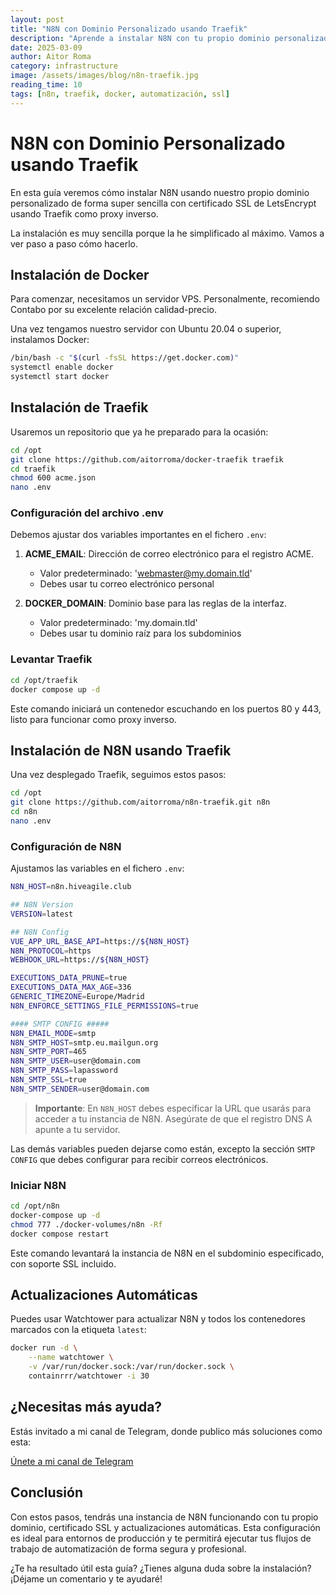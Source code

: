 ```yaml
---
layout: post
title: "N8N con Dominio Personalizado usando Traefik"
description: "Aprende a instalar N8N con tu propio dominio personalizado de forma sencilla, usando certificados SSL de LetsEncrypt y Traefik como proxy inverso."
date: 2025-03-09
author: Aitor Roma
category: infrastructure
image: /assets/images/blog/n8n-traefik.jpg
reading_time: 10
tags: [n8n, traefik, docker, automatización, ssl]
---
```


# N8N con Dominio Personalizado usando Traefik

En esta guía veremos cómo instalar N8N usando nuestro propio dominio personalizado de forma super sencilla con certificado SSL de LetsEncrypt usando Traefik como proxy inverso.

La instalación es muy sencilla porque la he simplificado al máximo. Vamos a ver paso a paso cómo hacerlo.

## Instalación de Docker

Para comenzar, necesitamos un servidor VPS. Personalmente, recomiendo Contabo por su excelente relación calidad-precio.

Una vez tengamos nuestro servidor con Ubuntu 20.04 o superior, instalamos Docker:

```bash
/bin/bash -c "$(curl -fsSL https://get.docker.com)"
systemctl enable docker
systemctl start docker
```

## Instalación de Traefik

Usaremos un repositorio que ya he preparado para la ocasión:

```bash
cd /opt
git clone https://github.com/aitorroma/docker-traefik traefik
cd traefik
chmod 600 acme.json
nano .env
```

### Configuración del archivo .env

Debemos ajustar dos variables importantes en el fichero `.env`:

1. **ACME_EMAIL**: Dirección de correo electrónico para el registro ACME. 
   - Valor predeterminado: 'webmaster@my.domain.tld'
   - Debes usar tu correo electrónico personal

2. **DOCKER_DOMAIN**: Dominio base para las reglas de la interfaz. 
   - Valor predeterminado: 'my.domain.tld'
   - Debes usar tu dominio raíz para los subdominios

### Levantar Traefik

```bash
cd /opt/traefik 
docker compose up -d
```

Este comando iniciará un contenedor escuchando en los puertos 80 y 443, listo para funcionar como proxy inverso.

## Instalación de N8N usando Traefik

Una vez desplegado Traefik, seguimos estos pasos:

```bash
cd /opt
git clone https://github.com/aitorroma/n8n-traefik.git n8n 
cd n8n
nano .env
```

### Configuración de N8N

Ajustamos las variables en el fichero `.env`:

```bash
N8N_HOST=n8n.hiveagile.club

## N8N Version
VERSION=latest

## N8N Config
VUE_APP_URL_BASE_API=https://${N8N_HOST}
N8N_PROTOCOL=https
WEBHOOK_URL=https://${N8N_HOST}

EXECUTIONS_DATA_PRUNE=true
EXECUTIONS_DATA_MAX_AGE=336
GENERIC_TIMEZONE=Europe/Madrid
N8N_ENFORCE_SETTINGS_FILE_PERMISSIONS=true

#### SMTP CONFIG #####
N8N_EMAIL_MODE=smtp
N8N_SMTP_HOST=smtp.eu.mailgun.org
N8N_SMTP_PORT=465
N8N_SMTP_USER=user@domain.com
N8N_SMTP_PASS=lapassword
N8N_SMTP_SSL=true
N8N_SMTP_SENDER=user@domain.com
```

> **Importante**: En `N8N_HOST` debes especificar la URL que usarás para acceder a tu instancia de N8N. Asegúrate de que el registro DNS A apunte a tu servidor.

Las demás variables pueden dejarse como están, excepto la sección `SMTP CONFIG` que debes configurar para recibir correos electrónicos.

### Iniciar N8N

```bash
cd /opt/n8n 
docker-compose up -d
chmod 777 ./docker-volumes/n8n -Rf
docker compose restart
```

Este comando levantará la instancia de N8N en el subdominio especificado, con soporte SSL incluido.

## Actualizaciones Automáticas

Puedes usar Watchtower para actualizar N8N y todos los contenedores marcados con la etiqueta `latest`:

```bash
docker run -d \
    --name watchtower \
    -v /var/run/docker.sock:/var/run/docker.sock \
    containrrr/watchtower -i 30
```

## ¿Necesitas más ayuda?

Estás invitado a mi canal de Telegram, donde publico más soluciones como esta:

[Únete a mi canal de Telegram](https://t.me/aitorroma)

## Conclusión

Con estos pasos, tendrás una instancia de N8N funcionando con tu propio dominio, certificado SSL y actualizaciones automáticas. Esta configuración es ideal para entornos de producción y te permitirá ejecutar tus flujos de trabajo de automatización de forma segura y profesional.

¿Te ha resultado útil esta guía? ¿Tienes alguna duda sobre la instalación? ¡Déjame un comentario y te ayudaré!

